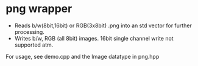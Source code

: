 # png wrapper

- Reads b/w(8bit,16bit) or RGB(3x8bit) .png into an std vector for further processing.
- Writes b/w, RGB (all 8bit) images. 16bit single channel write not supported atm. 

For usage, see demo.cpp and the Image datatype in png.hpp
